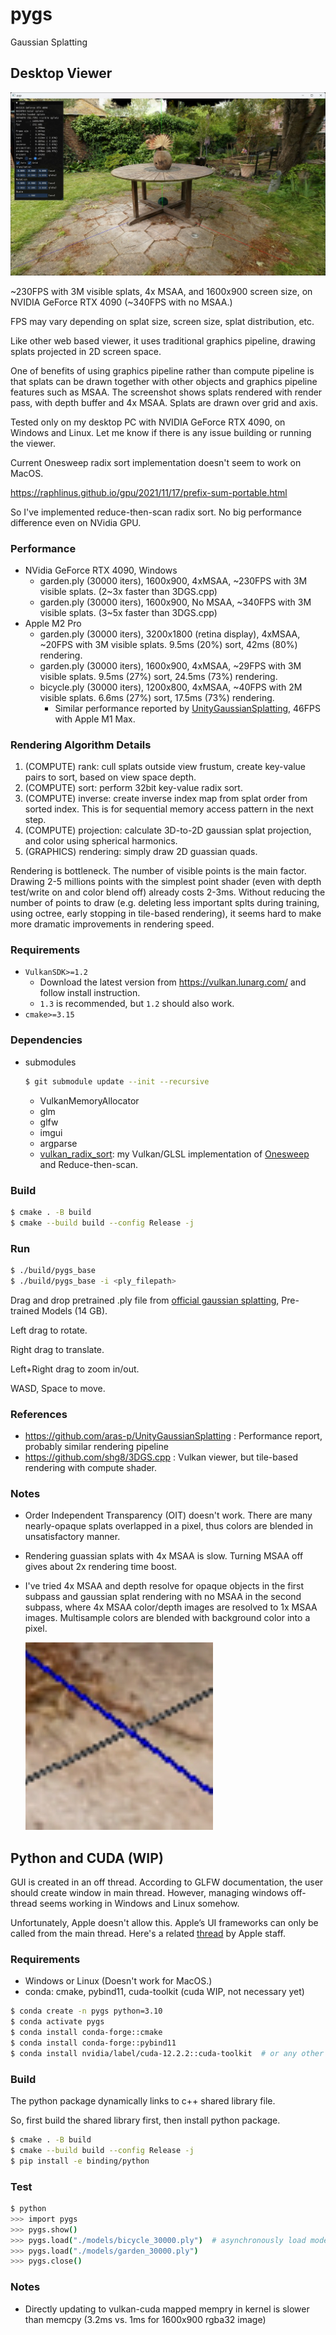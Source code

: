 # pygs
Gaussian Splatting

## Desktop Viewer

![](/media/screenshot-fast2.jpg)

~230FPS with 3M visible splats, 4x MSAA, and 1600x900 screen size, on NVIDIA GeForce RTX 4090 (~340FPS with no MSAA.)

FPS may vary depending on splat size, screen size, splat distribution, etc.

Like other web based viewer, it uses traditional graphics pipeline, drawing splats projected in 2D screen space.

One of benefits of using graphics pipeline rather than compute pipeline is that splats can be drawn together with other objects and graphics pipeline features such as MSAA.
The screenshot shows splats rendered with render pass, with depth buffer and 4x MSAA. Splats are drawn over grid and axis.

Tested only on my desktop PC with NVIDIA GeForce RTX 4090, on Windows and Linux. Let me know if there is any issue building or running the viewer.

Current Onesweep radix sort implementation doesn't seem to work on MacOS.

https://raphlinus.github.io/gpu/2021/11/17/prefix-sum-portable.html

So I've implemented reduce-then-scan radix sort. No big performance difference even on NVidia GPU.


### Performance
- NVidia GeForce RTX 4090, Windows
  - garden.ply (30000 iters), 1600x900, 4xMSAA, ~230FPS with 3M visible splats. (2~3x faster than 3DGS.cpp)
  - garden.ply (30000 iters), 1600x900, No MSAA, ~340FPS with 3M visible splats. (3~5x faster than 3DGS.cpp)
- Apple M2 Pro
  - garden.ply (30000 iters), 3200x1800 (retina display), 4xMSAA, ~20FPS with 3M visible splats. 9.5ms (20%) sort, 42ms (80%) rendering.
  - garden.ply (30000 iters), 1600x900, 4xMSAA, ~29FPS with 3M visible splats. 9.5ms (27%) sort, 24.5ms (73%) rendering.
  - bicycle.ply (30000 iters), 1200x800, 4xMSAA, ~40FPS with 2M visible splats. 6.6ms (27%) sort, 17.5ms (73%) rendering.
    - Similar performance reported by [UnityGaussianSplatting](https://github.com/aras-p/UnityGaussianSplatting), 46FPS with Apple M1 Max.


### Rendering Algorithm Details
1. (COMPUTE) rank: cull splats outside view frustum, create key-value pairs to sort, based on view space depth.
1. (COMPUTE) sort: perform 32bit key-value radix sort.
1. (COMPUTE) inverse: create inverse index map from splat order from sorted index. This is for sequential memory access pattern in the next step.
1. (COMPUTE) projection: calculate 3D-to-2D gaussian splat projection, and color using spherical harmonics.
1. (GRAPHICS) rendering: simply draw 2D guassian quads.

Rendering is bottleneck.
The number of visible points is the main factor.
Drawing 2-5 millions points with the simplest point shader (even with depth test/write on and color blend off) already costs 2-3ms.
Without reducing the number of points to draw (e.g. deleting less important splts during training, using octree, early stopping in tile-based rendering), it seems hard to make more dramatic improvements in rendering speed.


### Requirements
- `VulkanSDK>=1.2`
  - Download the latest version from https://vulkan.lunarg.com/ and follow install instruction.
  - `1.3` is recommended, but `1.2` should also work.
- `cmake>=3.15`


### Dependencies
- submodules
  ```bash
  $ git submodule update --init --recursive
  ```
  - VulkanMemoryAllocator
  - glm
  - glfw
  - imgui
  - argparse
  - [vulkan_radix_sort](https://github.com/jaesung-cs/vulkan_radix_sort): my Vulkan/GLSL implementation of [Onesweep](https://research.nvidia.com/publication/2022-06_onesweep-faster-least-significant-digit-radix-sort-gpus) and Reduce-then-scan.


### Build
```bash
$ cmake . -B build
$ cmake --build build --config Release -j
```


### Run
```bash
$ ./build/pygs_base
$ ./build/pygs_base -i <ply_filepath>
```
Drag and drop pretrained .ply file from [official gaussian splatting](https://github.com/graphdeco-inria/gaussian-splatting), Pre-trained Models (14 GB).

Left drag to rotate.

Right drag to translate.

Left+Right drag to zoom in/out.

WASD, Space to move.


### References
- https://github.com/aras-p/UnityGaussianSplatting : Performance report, probably similar rendering pipeline
- https://github.com/shg8/3DGS.cpp : Vulkan viewer, but tile-based rendering with compute shader.


### Notes
- Order Independent Transparency (OIT) doesn't work. There are many nearly-opaque splats overlapped in a pixel, thus colors are blended in unsatisfactory manner.

- Rendering guassian splats with 4x MSAA is slow. Turning MSAA off gives about 2x rendering time boost.

- I've tried 4x MSAA and depth resolve for opaque objects in the first subpass and gaussian splat rendering with no MSAA in the second subpass, where 4x MSAA color/depth images are resolved to 1x MSAA images. Multisample colors are blended with background color into a pixel.

    ![](/media/depth_resolve.jpg)


## Python and CUDA (WIP)

GUI is created in an off thread.
According to GLFW documentation, the user should create window in main thread.
However, managing windows off-thread seems working in Windows and Linux somehow.

Unfortunately, Apple doesn't allow this.
Apple’s UI frameworks can only be called from the main thread.
Here's a related [thread](https://forums.developer.apple.com/forums/thread/659010) by Apple staff.


### Requirements

- Windows or Linux (Doesn't work for MacOS.)
- conda: cmake, pybind11, cuda-toolkit (cuda WIP, not necessary yet)
```bash
$ conda create -n pygs python=3.10
$ conda activate pygs
$ conda install conda-forge::cmake
$ conda install conda-forge::pybind11
$ conda install nvidia/label/cuda-12.2.2::cuda-toolkit  # or any other version
```


### Build

The python package dynamically links to c++ shared library file.

So, first build the shared library first, then install python package.

```bash
$ cmake . -B build
$ cmake --build build --config Release -j
$ pip install -e binding/python
```


### Test

```bash
$ python
>>> import pygs
>>> pygs.show()
>>> pygs.load("./models/bicycle_30000.ply")  # asynchronously load model to viewer
>>> pygs.load("./models/garden_30000.ply")
>>> pygs.close()
```


### Notes
- Directly updating to vulkan-cuda mapped mempry in kernel is slower than memcpy (3.2ms vs. 1ms for 1600x900 rgba32 image)
